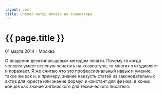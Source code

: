 ```yaml
---
layout: post
title: Слепой метод печати на клавиатуре
---
```


{{ page.title }}
================

<p class="meta">01 марта 2014 - Москва</p>

О владении десятипальцевым методом печати.  Почему то когда человек
умеет вслепую печатать на клавиатуре, то многих это удивляет и поражает.
Я же считаю что это профессиональный навык и умение, такое же как и, к
примеру, знание наизусть статей из законодательных актов для юриста или
знание формул и констант для физика, в конце концов как знание
английского для технического писателя.
